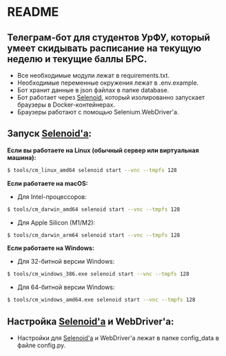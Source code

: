 # README

## Телеграм-бот для студентов УрФУ, который умеет скидывать расписание на текущую неделю и текущие баллы БРС.

- Все необходимые модули лежат в requirements.txt.
- Необходимые переменные окружения лежат в .env.example.
- Бот хранит данные в json файлах в папке database.
- Бот работает через [Selenoid](https://github.com/aerokube/selenoid), который изолированно запускает браузеры в Docker-контейнерах.
- Браузеры работают с помощью Selenium.WebDriver'а.

## Запуск [Selenoid'а](https://github.com/aerokube/selenoid):

**Если вы работаете на Linux (обычный сервер или виртуальная машина):**  
```bash
$ tools/cm_linux_amd64 selenoid start --vnc --tmpfs 128
```

**Если работаете на macOS:**

- Для Intel-процессоров:  
```bash
$ tools/cm_darwin_amd64 selenoid start --vnc --tmpfs 128
```

- Для Apple Silicon (M1/M2):  
```bash
$ tools/cm_darwin_arm64 selenoid start --vnc --tmpfs 128
```

**Если работаете на Windows:**

- Для 32-битной версии Windows:   
```bash
$ tools/cm_windows_386.exe selenoid start --vnc --tmpfs 128
```

- Для 64-битной версии Windows:  
```bash
$ tools/cm_windows_amd64.exe selenoid start --vnc --tmpfs 128
```

## Настройка [Selenoid'а](https://github.com/aerokube/selenoid) и WebDriver'а:

- Настройки для [Selenoid'а](https://github.com/aerokube/selenoid) и WebDriver'а лежат в папке config_data в файле config.py.